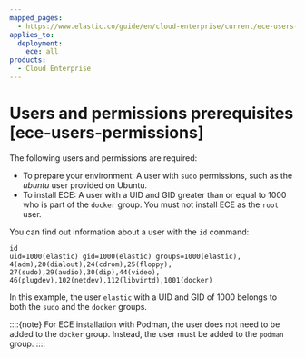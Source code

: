 ```yaml
---
mapped_pages:
  - https://www.elastic.co/guide/en/cloud-enterprise/current/ece-users-permissions.html
applies_to:
  deployment:
    ece: all
products:
  - Cloud Enterprise
---
```


# Users and permissions prerequisites [ece-users-permissions]

The following users and permissions are required:

* To prepare your environment: A user with `sudo` permissions, such as the *ubuntu* user provided on Ubuntu.
* To install ECE: A user with a UID and GID greater than or equal to 1000 who is part of the `docker` group. You must not install ECE as the `root` user.

You can find out information about a user with the `id` command:

```
id
uid=1000(elastic) gid=1000(elastic) groups=1000(elastic),
4(adm),20(dialout),24(cdrom),25(floppy),
27(sudo),29(audio),30(dip),44(video),
46(plugdev),102(netdev),112(libvirtd),1001(docker)
```
In this example, the user `elastic` with a UID and GID of 1000 belongs to both the `sudo` and the `docker` groups.

::::{note} 
For ECE installation with Podman, the user does not need to be added to the `docker` group. Instead, the user must be added to the `podman` group.
::::


